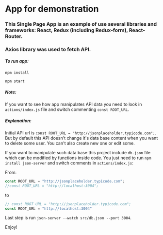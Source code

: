 # App for demonstration

### This Single Page App is an example of use several libraries and frameworks: React, Redux (including Redux-form), React-Router.
### Axios library was used to fetch API.

##### To run app:

`npm install`

`npm start`

##### Note:

If you want to see how app manipulates API data you need to look in `actions/index.js` file and switch commenting `const ROOT_URL`.

##### Explanation:

Initial API url is `const ROOT_URL = "http://jsonplaceholder.typicode.com";`. But by default this API doesn't change it's data base content when you want to delete some user. You can't also create new one or edit some.

If you want to manipulate such data base this project include `db.json` file which can be modified by functions inside code. You just need to run `npm install json-server`
and switch comments in `actions/index.js`:

From: 

```javascript
const ROOT_URL = "http://jsonplaceholder.typicode.com";
//const ROOT_URL = "http://localhost:3004";
```

to
```javascript
// const ROOT_URL = "http://jsonplaceholder.typicode.com";
const ROOT_URL = "http://localhost:3004"
```

Last step is run `json-server --watch src/db.json --port 3004`.

Enjoy!

